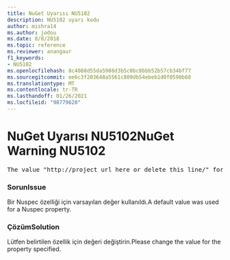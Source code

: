 ```yaml
---
title: NuGet Uyarısı NU5102
description: NU5102 uyarı kodu
author: mishra14
ms.author: jodou
ms.date: 8/8/2018
ms.topic: reference
ms.reviewer: anangaur
f1_keywords:
- NU5102
ms.openlocfilehash: 8c4088d55da5988d3b5c0bc8bbb52b57cb34bf77
ms.sourcegitcommit: ee6c3f203648a5561c809db54ebeb1d0f0598b68
ms.translationtype: MT
ms.contentlocale: tr-TR
ms.lasthandoff: 01/26/2021
ms.locfileid: "98779620"
---
```

# <a name="nuget-warning-nu5102"></a><span data-ttu-id="e6d67-103">NuGet Uyarısı NU5102</span><span class="sxs-lookup"><span data-stu-id="e6d67-103">NuGet Warning NU5102</span></span>
<pre>The value "http://project_url_here_or_delete_this_line/" for ProjectUrl is a sample value and should be removed. Replace it with an appropriate value or remove it and rebuild your package.</pre>

### <a name="issue"></a><span data-ttu-id="e6d67-104">Sorun</span><span class="sxs-lookup"><span data-stu-id="e6d67-104">Issue</span></span>

<span data-ttu-id="e6d67-105">Bir Nuspec özelliği için varsayılan değer kullanıldı.</span><span class="sxs-lookup"><span data-stu-id="e6d67-105">A default value was used for a Nuspec property.</span></span>


### <a name="solution"></a><span data-ttu-id="e6d67-106">Çözüm</span><span class="sxs-lookup"><span data-stu-id="e6d67-106">Solution</span></span>

<span data-ttu-id="e6d67-107">Lütfen belirtilen özellik için değeri değiştirin.</span><span class="sxs-lookup"><span data-stu-id="e6d67-107">Please change the value for the property specified.</span></span>

